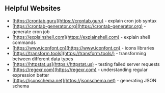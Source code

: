 ## Helpful Websites

- [https://crontab.guru](https://crontab.guru) - explain cron job syntax
- [https://crontab-generator.org](https://crontab-generator.org) - generate cron job
- [https://explainshell.com](https://explainshell.com) - explain shell commands
- [https://www.iconfont.cn](https://www.iconfont.cn) - icons libraries
- [https://transform.tools](https://transform.tools/) - transforming between different data types
- [https://httpstat.us](https://httpstat.us) - testing failed server requests
- [https://regexr.com](https://regexr.com) - understanding regular expression better
- [https://jsonschema.net](https://jsonschema.net) - generating JSON schema
